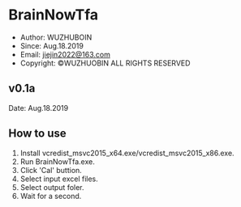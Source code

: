 # BrainNowTfa

* Author: WUZHUBOIN
* Since: Aug.18.2019
* Email: jiejin2022@163.com
* Copyright: &copy;WUZHUOBIN ALL RIGHTS RESERVED

## v0.1a
   Date: Aug.18.2019

## How to use
1. Install vcredist_msvc2015_x64.exe/vcredist_msvc2015_x86.exe.
2. Run BrainNowTfa.exe.
3. Click 'Cal' buttion.
4. Select input excel files.
5. Select output foler.
6. Wait for a second.
